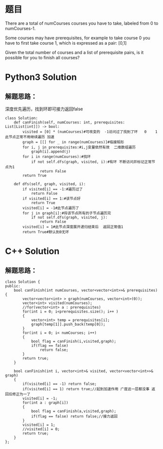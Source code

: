 # 题目
There are a total of numCourses courses you have to take, labeled from 0 to numCourses-1.

Some courses may have prerequisites, for example to take course 0 you have to first take course 1, which is expressed as a pair: [0,1]

Given the total number of courses and a list of prerequisite pairs, is it possible for you to finish all courses?

# Python3 Solution
## 解题思路：
深度优先遍历，找到环即可接力返回false
```
class Solution:
    def canFinish(self, numCourses: int, prerequisites: List[List[int]]) -> bool:
        visited = [0] * (numCourses)#可改变的  -1访问过了找到了环   0    1此节点正常不用继续遍历 加速
        graph = [[] for _ in range(numCourses)]#临接矩形
        for i, j in prerequisites:#i,j变量依然有效  二维数组遍历
            graph[i].append(j)
        for i in range(numCourses):#找环
            if not self.dfs(graph, visited, i):#有环 不断访问并标记正常节点为1
                return False
        return True

    def dfs(self, graph, visited, i):
        if visited[i] == -1:#遍历过了
            return False
        if visited[i] == 1:#该节点好
            return True
        visited[i] = -1#此节点遍历了
        for j in graph[i]:#将该节点所有的子节点遍历完
            if not self.dfs(graph, visited, j):
                return False
        visited[i] = 1#此节点深度展开递归结束后  返回正常值1
        return True#默认到0无环
```

# C++ Solution
## 解题思路：

```
class Solution {
public:
    bool canFinish(int numCourses, vector<vector<int>>& prerequisites) {
        vector<vector<int> > graph(numCourses, vector<int>(0));
        vector<int> visited(numCourses);
        //for(vector<int> a : prerequisites)
        for(int i = 0; i<prerequisites.size(); i++ )
        {
            vector<int> temp = prerequisites[i];
            graph[temp[1]].push_back(temp[0]);
        }
        for(int i = 0; i< numCourses; i++)
        {
            bool flag = canFinish(i,visited,graph);
            if(flag == false)
                return false;
        }
        return true;
    }

    bool canFinish(int i, vector<int>& visited, vector<vector<int>>& graph)
    {
        if(visited[i] == -1) return false;
        if(visited[i] == 1) return true;//起到加速作用 广度这一层都没事 返回后修正为一了
        visited[i] = -1;
        for(int a : graph[i])
        {
            bool flag = canFinish(a,visited,graph);
            if(flag == false) return false;//接力返回
        }
        visited[i] = 1;
        //visited[i] = 0;
        return true;
    }
};
```
